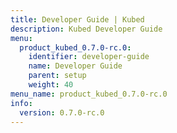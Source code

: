 ```yaml
---
title: Developer Guide | Kubed
description: Kubed Developer Guide
menu:
  product_kubed_0.7.0-rc.0:
    identifier: developer-guide
    name: Developer Guide
    parent: setup
    weight: 40
menu_name: product_kubed_0.7.0-rc.0
info:
  version: 0.7.0-rc.0
---
```


